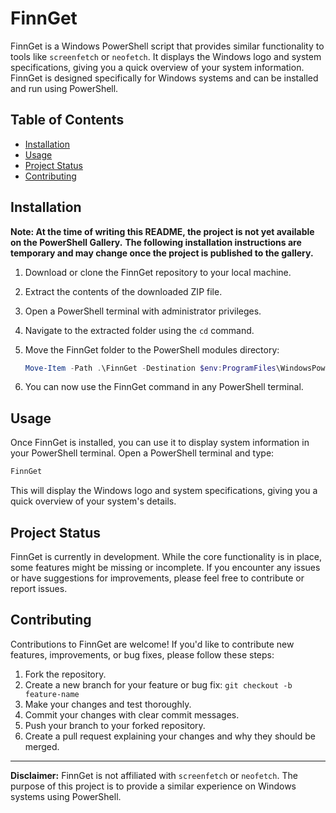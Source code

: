 # FinnGet

FinnGet is a Windows PowerShell script that provides similar functionality to tools like `screenfetch` or `neofetch`.
It displays the Windows logo and system specifications, giving you a quick overview of your system information.
FinnGet is designed specifically for Windows systems and can be installed and run using PowerShell.
## Table of Contents
- [Installation](#installation)
- [Usage](#usage)
- [Project Status](#project-status)
- [Contributing](#contributing)

## Installation

**Note: At the time of writing this README, the project is not yet available on the PowerShell Gallery.**
**The following installation instructions are temporary and may change once the project is published to the gallery.**

1. Download or clone the FinnGet repository to your local machine.
2. Extract the contents of the downloaded ZIP file.
3. Open a PowerShell terminal with administrator privileges.
4. Navigate to the extracted folder using the `cd` command.
5. Move the FinnGet folder to the PowerShell modules directory:

   ```powershell
   Move-Item -Path .\FinnGet -Destination $env:ProgramFiles\WindowsPowerShell\Modules
   ```
6. You can now use the FinnGet command in any PowerShell terminal.
## Usage

Once FinnGet is installed, you can use it to display system information in your PowerShell terminal. Open a PowerShell terminal and type:

```powershell
FinnGet
```

This will display the Windows logo and system specifications, giving you a quick overview of your system's details.

## Project Status

FinnGet is currently in development. While the core functionality is in place, some features might be missing or incomplete. If you encounter any issues or have suggestions for improvements, please feel free to contribute or report issues.

## Contributing

Contributions to FinnGet are welcome! If you'd like to contribute new features, improvements, or bug fixes, please follow these steps:

1. Fork the repository.
2. Create a new branch for your feature or bug fix: `git checkout -b feature-name`
3. Make your changes and test thoroughly.
4. Commit your changes with clear commit messages.
5. Push your branch to your forked repository.
6. Create a pull request explaining your changes and why they should be merged.

---

**Disclaimer:** FinnGet is not affiliated with `screenfetch` or `neofetch`. The purpose of this project is to provide a similar experience on Windows systems using PowerShell.